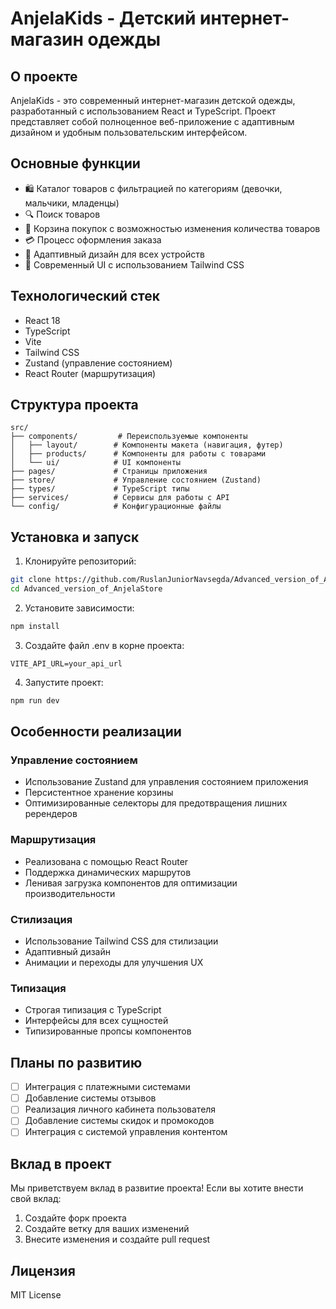 # AnjelaKids - Детский интернет-магазин одежды

## О проекте

AnjelaKids - это современный интернет-магазин детской одежды, разработанный с использованием React и TypeScript. Проект представляет собой полноценное веб-приложение с адаптивным дизайном и удобным пользовательским интерфейсом.

## Основные функции

- 🛍️ Каталог товаров с фильтрацией по категориям (девочки, мальчики, младенцы)
- 🔍 Поиск товаров
- 🛒 Корзина покупок с возможностью изменения количества товаров
- 💳 Процесс оформления заказа
- 📱 Адаптивный дизайн для всех устройств
- 🎨 Современный UI с использованием Tailwind CSS

## Технологический стек

- React 18
- TypeScript
- Vite
- Tailwind CSS
- Zustand (управление состоянием)
- React Router (маршрутизация)

## Структура проекта

```
src/
├── components/         # Переиспользуемые компоненты
│   ├── layout/        # Компоненты макета (навигация, футер)
│   ├── products/      # Компоненты для работы с товарами
│   └── ui/            # UI компоненты
├── pages/             # Страницы приложения
├── store/             # Управление состоянием (Zustand)
├── types/             # TypeScript типы
├── services/          # Сервисы для работы с API
└── config/            # Конфигурационные файлы
```

## Установка и запуск

1. Клонируйте репозиторий:

```bash
git clone https://github.com/RuslanJuniorNavsegda/Advanced_version_of_AnjelaStore.git
cd Advanced_version_of_AnjelaStore
```

2. Установите зависимости:

```bash
npm install
```

3. Создайте файл .env в корне проекта:

```env
VITE_API_URL=your_api_url
```

4. Запустите проект:

```bash
npm run dev
```

## Особенности реализации

### Управление состоянием

- Использование Zustand для управления состоянием приложения
- Персистентное хранение корзины
- Оптимизированные селекторы для предотвращения лишних ререндеров

### Маршрутизация

- Реализована с помощью React Router
- Поддержка динамических маршрутов
- Ленивая загрузка компонентов для оптимизации производительности

### Стилизация

- Использование Tailwind CSS для стилизации
- Адаптивный дизайн
- Анимации и переходы для улучшения UX

### Типизация

- Строгая типизация с TypeScript
- Интерфейсы для всех сущностей
- Типизированные пропсы компонентов

## Планы по развитию

- [ ] Интеграция с платежными системами
- [ ] Добавление системы отзывов
- [ ] Реализация личного кабинета пользователя
- [ ] Добавление системы скидок и промокодов
- [ ] Интеграция с системой управления контентом

## Вклад в проект

Мы приветствуем вклад в развитие проекта! Если вы хотите внести свой вклад:

1. Создайте форк проекта
2. Создайте ветку для ваших изменений
3. Внесите изменения и создайте pull request

## Лицензия

MIT License
